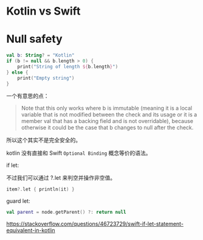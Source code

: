 # Kotlin vs Swift


# Null safety

~~~kotlin
val b: String? = "Kotlin"
if (b != null && b.length > 0) {
    print("String of length ${b.length}")
} else {
    print("Empty string")
}
~~~

一个有意思的点：

> Note that this only works where b is immutable (meaning it is a local variable that is not modified between the check and its usage or it is a member val that has a backing field and is not overridable), because otherwise it could be the case that b changes to null after the check.


所以这个其实不是完全安全的。



kotlin 没有直接和  Swift `Optional Binding` 概念等价的语法。 

if let:

不过我们可以通过 ?.let  来判空并操作非空值。

~~~kotlin
item?.let { println(it) } 
~~~

guard let:

~~~kotlin
val parent = node.getParent() ?: return null
~~~

https://stackoverflow.com/questions/46723729/swift-if-let-statement-equivalent-in-kotlin